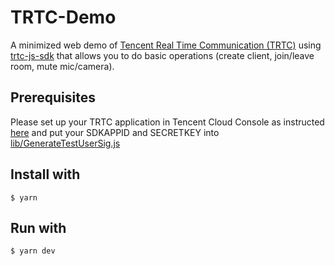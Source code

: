# TRTC-Demo

A minimized web demo of [Tencent Real Time Communication (TRTC)](https://intl.cloud.tencent.com/products/trtc) using [trtc-js-sdk](https://www.npmjs.com/package/trtc-js-sdk) that allows you to do basic operations (create client, join/leave room, mute mic/camera).

## Prerequisites

Please set up your TRTC application in Tencent Cloud Console as instructed [here](https://intl.cloud.tencent.com/document/product/647/35607) and put your SDKAPPID and SECRETKEY into [lib/GenerateTestUserSig.js](https://github.com/leonchangzhy/trtc-minimized-web-demo/blob/main/lib/GenerateTestUserSig.js)

## Install with

```console
$ yarn
```

## Run with

```console
$ yarn dev
```
